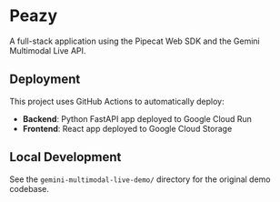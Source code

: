# Peazy

A full-stack application using the Pipecat Web SDK and the Gemini Multimodal Live API.

## Deployment

This project uses GitHub Actions to automatically deploy:
- **Backend**: Python FastAPI app deployed to Google Cloud Run
- **Frontend**: React app deployed to Google Cloud Storage

## Local Development

See the `gemini-multimodal-live-demo/` directory for the original demo codebase. 